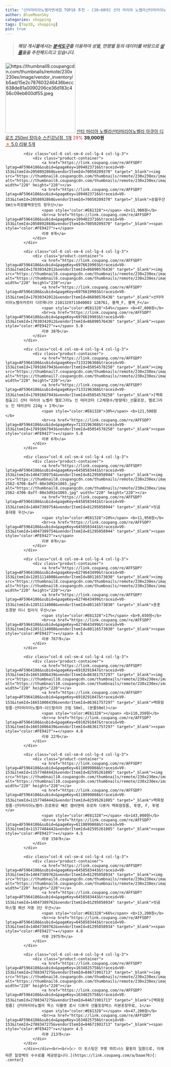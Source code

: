 ```yaml
---
title: "산타마리아노벨라면세점 TOP10 추천 - [30~60대] 산타 마리아 노벨라산타마리아노벨라 아쿠아 디 로즈 250ml 장미수 스킨강남점, 1개"
author: BlueMoonSky
categories: shopping
tags: [Top10, shopping]
pin: true
---
```


> ##### 해당 게시물에서는 [**분석도구**](https://itemscout.io/)를 이용하여 **성별**, **연령별** 등의 데이터를 바탕으로 [**상품**](https://link.coupang.com/a/baae76)들을 추천해드리고 있습니다.
<div class="container"><div class="row">
            <div class="col-6 col-sm-4 col-lg-4 col-lg-3">
                <div class="product-container">
                    <a href="https://link.coupang.com/re/AFFSDP?lptag=AF5964186&subid=&pageKey=6529306724&traceid=V0-153&itemId=14495438843&vendorItemId=86361886951" target="_blank"><img src="https://thumbnail9.coupangcdn.com/thumbnails/remote/230x230ex/image/vendor_inventory/b5ad/15e2c787603246436becc638de81a0090206ce36d183c456c09eb600df55.jpeg" alt="https://thumbnail9.coupangcdn.com/thumbnails/remote/230x230ex/image/vendor_inventory/b5ad/15e2c787603246436becc638de81a0090206ce36d183c456c09eb600df55.jpeg" width="220" height="220"></a>
                    <a href="https://link.coupang.com/re/AFFSDP?lptag=AF5964186&subid=&pageKey=6529306724&traceid=V0-153&itemId=14495438843&vendorItemId=86361886951" target="_blank">산타 마리아 노벨라산타마리아노벨라 아쿠아 디 로즈 250ml 장미수 스킨강남점, 1개</a>
                    <span style="color:#E61328">29%</span> <b>39,000원</b>
                    <br><a href="https://link.coupang.com/re/AFFSDP?lptag=AF5964186&subid=&pageKey=6529306724&traceid=V0-153&itemId=14495438843&vendorItemId=86361886951" target="_blank"><span style="color:#FE9427">★</span> 5.0
                    리뷰 5개</a>
                </div>
            </div>
            
            <div class="col-6 col-sm-4 col-lg-4 col-lg-3">
                <div class="product-container">
                    <a href="https://link.coupang.com/re/AFFSDP?lptag=AF5964186&subid=&pageKey=1094023716&traceid=V0-153&itemId=2050892868&vendorItemId=70050209370" target="_blank"><img src="https://thumbnail8.coupangcdn.com/thumbnails/remote/230x230ex/image/vendor_inventory/b168/cc9d54737cdd954207a862c8079670715e08e23f90d3571be792b0273bc1.jpg" alt="https://thumbnail8.coupangcdn.com/thumbnails/remote/230x230ex/image/vendor_inventory/b168/cc9d54737cdd954207a862c8079670715e08e23f90d3571be792b0273bc1.jpg" width="220" height="220"></a>
                    <a href="https://link.coupang.com/re/AFFSDP?lptag=AF5964186&subid=&pageKey=1094023716&traceid=V0-153&itemId=2050892868&vendorItemId=70050209370" target="_blank">송월우산 SW스누피장블랙포인트 장우산</a>
                    <span style="color:#E61328"></span> <b>11,900원</b>
                    <br><a href="https://link.coupang.com/re/AFFSDP?lptag=AF5964186&subid=&pageKey=1094023716&traceid=V0-153&itemId=2050892868&vendorItemId=70050209370" target="_blank"><span style="color:#FE9427">★</span> 
                    리뷰 0개</a>
                </div>
            </div>
            
            <div class="col-6 col-sm-4 col-lg-4 col-lg-3">
                <div class="product-container">
                    <a href="https://link.coupang.com/re/AFFSDP?lptag=AF5964186&subid=&pageKey=6976619903&traceid=V0-153&itemId=17030342012&vendorItemId=86890576436" target="_blank"><img src="https://thumbnail6.coupangcdn.com/thumbnails/remote/230x230ex/image/vendor_inventory/9d69/3a2c378d9174d0f1245359a36e2a27695f3b96a0a2d4a590451b8c27955f.jpg" alt="https://thumbnail6.coupangcdn.com/thumbnails/remote/230x230ex/image/vendor_inventory/9d69/3a2c378d9174d0f1245359a36e2a27695f3b96a0a2d4a590451b8c27955f.jpg" width="220" height="220"></a>
                    <a href="https://link.coupang.com/re/AFFSDP?lptag=AF5964186&subid=&pageKey=6976619903&traceid=V0-153&itemId=17030342012&vendorItemId=86890576436" target="_blank">산타마리아노벨라카르타 다르메니아 2101329711040003 128761, 블랙_F, 블랙_F</a>
                    <span style="color:#E61328">54%</span> <b>47,600원</b>
                    <br><a href="https://link.coupang.com/re/AFFSDP?lptag=AF5964186&subid=&pageKey=6976619903&traceid=V0-153&itemId=17030342012&vendorItemId=86890576436" target="_blank"><span style="color:#FE9427">★</span> 5.0
                    리뷰 38개</a>
                </div>
            </div>
            
            <div class="col-6 col-sm-4 col-lg-4 col-lg-3">
                <div class="product-container">
                    <a href="https://link.coupang.com/re/AFFSDP?lptag=AF5964186&subid=&pageKey=7133196368&traceid=V0-153&itemId=17891667943&vendorItemId=85054578250" target="_blank"><img src="https://thumbnail7.coupangcdn.com/thumbnails/remote/230x230ex/image/vendor_inventory/5c94/c2c8e0fa498a380b84d8599e8f7fd1b21ccb5df7fdc17dc7fd5f9dcdff45.jpg" alt="https://thumbnail7.coupangcdn.com/thumbnails/remote/230x230ex/image/vendor_inventory/5c94/c2c8e0fa498a380b84d8599e8f7fd1b21ccb5df7fdc17dc7fd5f9dcdff45.jpg" width="220" height="220"></a>
                    <a href="https://link.coupang.com/re/AFFSDP?lptag=AF5964186&subid=&pageKey=7133196368&traceid=V0-153&itemId=17891667943&vendorItemId=85054578250" target="_blank">[백화점출고] 산타 마리아 노벨라 멜로그라노 인 테라코타 (고체향수/방향제)_선물포장, 멜로그라노 인 테라코타 224g × 1개</a>
                    <span style="color:#E61328">30%</span> <b>121,500원</b>
                    <br><a href="https://link.coupang.com/re/AFFSDP?lptag=AF5964186&subid=&pageKey=7133196368&traceid=V0-153&itemId=17891667943&vendorItemId=85054578250" target="_blank"><span style="color:#FE9427">★</span> 5.0
                    리뷰 6개</a>
                </div>
            </div>
            
            <div class="col-6 col-sm-4 col-lg-4 col-lg-3">
                <div class="product-container">
                    <a href="https://link.coupang.com/re/AFFSDP?lptag=AF5964186&subid=&pageKey=6458583441&traceid=V0-153&itemId=14047389754&vendorItemId=81295058944" target="_blank"><img src="https://thumbnail8.coupangcdn.com/thumbnails/remote/230x230ex/image/retail/images/2022/04/14/16/8/a85cfc68-2562-4706-8aff-08e3d92e1865.jpg" alt="https://thumbnail8.coupangcdn.com/thumbnails/remote/230x230ex/image/retail/images/2022/04/14/16/8/a85cfc68-2562-4706-8aff-08e3d92e1865.jpg" width="220" height="220"></a>
                    <a href="https://link.coupang.com/re/AFFSDP?lptag=AF5964186&subid=&pageKey=6458583441&traceid=V0-153&itemId=14047389754&vendorItemId=81295058944" target="_blank">잇곰 휴대용 우산</a>
                    <span style="color:#E61328">20%</span> <b>11,950원</b>
                    <br><a href="https://link.coupang.com/re/AFFSDP?lptag=AF5964186&subid=&pageKey=6458583441&traceid=V0-153&itemId=14047389754&vendorItemId=81295058944" target="_blank"><span style="color:#FE9427">★</span> 
                    리뷰 0개</a>
                </div>
            </div>
            
            <div class="col-6 col-sm-4 col-lg-4 col-lg-3">
                <div class="product-container">
                    <a href="https://link.coupang.com/re/AFFSDP?lptag=AF5964186&subid=&pageKey=6274643499&traceid=V0-153&itemId=12851114008&vendorItemId=80116573030" target="_blank"><img src="https://thumbnail8.coupangcdn.com/thumbnails/remote/230x230ex/image/rs_quotation_api/pk0s2ckp/9fd18c4b2f2c46ed935c70ee778233da.jpg" alt="https://thumbnail8.coupangcdn.com/thumbnails/remote/230x230ex/image/rs_quotation_api/pk0s2ckp/9fd18c4b2f2c46ed935c70ee778233da.jpg" width="220" height="220"></a>
                    <a href="https://link.coupang.com/re/AFFSDP?lptag=AF5964186&subid=&pageKey=6274643499&traceid=V0-153&itemId=12851114008&vendorItemId=80116573030" target="_blank">훈훈 초경량 미니 접이식 우산</a>
                    <span style="color:#E61328">17%</span> <b>9,650원</b>
                    <br><a href="https://link.coupang.com/re/AFFSDP?lptag=AF5964186&subid=&pageKey=6274643499&traceid=V0-153&itemId=12851114008&vendorItemId=80116573030" target="_blank"><span style="color:#FE9427">★</span> 4.5
                    리뷰 767개</a>
                </div>
            </div>
            
            <div class="col-6 col-sm-4 col-lg-4 col-lg-3">
                <div class="product-container">
                    <a href="https://link.coupang.com/re/AFFSDP?lptag=AF5964186&subid=&pageKey=6910291047&traceid=V0-153&itemId=16651006439&vendorItemId=86361757297" target="_blank"><img src="https://thumbnail10.coupangcdn.com/thumbnails/remote/230x230ex/image/vendor_inventory/b7c7/cbe02d8fd2e705a81c2d4f54c1ac275cb2e4e4e818d7915e11e86358c0e0.jpeg" alt="https://thumbnail10.coupangcdn.com/thumbnails/remote/230x230ex/image/vendor_inventory/b7c7/cbe02d8fd2e705a81c2d4f54c1ac275cb2e4e4e818d7915e11e86358c0e0.jpeg" width="220" height="220"></a>
                    <a href="https://link.coupang.com/re/AFFSDP?lptag=AF5964186&subid=&pageKey=6910291047&traceid=V0-153&itemId=16651006439&vendorItemId=86361757297" target="_blank">백화점정품-산타마리아노벨라-이드랄리아 크림 50ml, (본품50ml)</a>
                    <span style="color:#E61328"></span> <b>110,350원</b>
                    <br><a href="https://link.coupang.com/re/AFFSDP?lptag=AF5964186&subid=&pageKey=6910291047&traceid=V0-153&itemId=16651006439&vendorItemId=86361757297" target="_blank"><span style="color:#FE9427">★</span> 4.0
                    리뷰 22개</a>
                </div>
            </div>
            
            <div class="col-6 col-sm-4 col-lg-4 col-lg-3">
                <div class="product-container">
                    <a href="https://link.coupang.com/re/AFFSDP?lptag=AF5964186&subid=&pageKey=6118099868&traceid=V0-153&itemId=11577484442&vendorItemId=82595261085" target="_blank"><img src="https://thumbnail10.coupangcdn.com/thumbnails/remote/230x230ex/image/vendor_inventory/2a83/f1713d27effaf34b05fcc480fa4fa13bde6b0cc194e503824918fb1ef35c.jpg" alt="https://thumbnail10.coupangcdn.com/thumbnails/remote/230x230ex/image/vendor_inventory/2a83/f1713d27effaf34b05fcc480fa4fa13bde6b0cc194e503824918fb1ef35c.jpg" width="220" height="220"></a>
                    <a href="https://link.coupang.com/re/AFFSDP?lptag=AF5964186&subid=&pageKey=6118099868&traceid=V0-153&itemId=11577484442&vendorItemId=82595261085" target="_blank">백화점정품-산타마리아노벨라-프로퓨모 빼르 엠비엔테 유로파 디퓨저 백화점정품, 투명, F, 투명</a>
                    <span style="color:#E61328"></span> <b>143,000원</b>
                    <br><a href="https://link.coupang.com/re/AFFSDP?lptag=AF5964186&subid=&pageKey=6118099868&traceid=V0-153&itemId=11577484442&vendorItemId=82595261085" target="_blank"><span style="color:#FE9427">★</span> 4.5
                    리뷰 156개</a>
                </div>
            </div>
            
            <div class="col-6 col-sm-4 col-lg-4 col-lg-3">
                <div class="product-container">
                    <a href="https://link.coupang.com/re/AFFSDP?lptag=AF5964186&subid=&pageKey=6458583443&traceid=V0-153&itemId=14047389762&vendorItemId=81295058934" target="_blank"><img src="https://thumbnail6.coupangcdn.com/thumbnails/remote/230x230ex/image/rs_quotation_api/61d3ntrg/dcbb430191e543af99cfe688a0fe4c93.jpg" alt="https://thumbnail6.coupangcdn.com/thumbnails/remote/230x230ex/image/rs_quotation_api/61d3ntrg/dcbb430191e543af99cfe688a0fe4c93.jpg" width="220" height="220"></a>
                    <a href="https://link.coupang.com/re/AFFSDP?lptag=AF5964186&subid=&pageKey=6458583443&traceid=V0-153&itemId=14047389762&vendorItemId=81295058934" target="_blank">잇곰 파스텔 패션 자동 3단 우산</a>
                    <span style="color:#E61328">66%</span> <b>13,200원</b>
                    <br><a href="https://link.coupang.com/re/AFFSDP?lptag=AF5964186&subid=&pageKey=6458583443&traceid=V0-153&itemId=14047389762&vendorItemId=81295058934" target="_blank"><span style="color:#FE9427">★</span> 4.0
                    리뷰 2975개</a>
                </div>
            </div>
            
            <div class="col-6 col-sm-4 col-lg-4 col-lg-3">
                <div class="product-container">
                    <a href="https://link.coupang.com/re/AFFSDP?lptag=AF5964186&subid=&pageKey=1634825758&traceid=V0-153&itemId=2788347275&vendorItemId=84671901713" target="_blank"><img src="https://thumbnail6.coupangcdn.com/thumbnails/remote/230x230ex/image/vendor_inventory/bb95/4be3eafc1a849e36ae47f8a14095b0eebfb33938aebf6675e2f693368519.jpg" alt="https://thumbnail6.coupangcdn.com/thumbnails/remote/230x230ex/image/vendor_inventory/bb95/4be3eafc1a849e36ae47f8a14095b0eebfb33938aebf6675e2f693368519.jpg" width="220" height="220"></a>
                    <a href="https://link.coupang.com/re/AFFSDP?lptag=AF5964186&subid=&pageKey=1634825758&traceid=V0-153&itemId=2788347275&vendorItemId=84671901713" target="_blank">[백화점 정품] 산타마리아노벨라 왁스 타블렛 로사 디퓨저 선물포장박스 리본포장무료, 1</a>
                    <span style="color:#E61328"></span> <b>47,200원</b>
                    <br><a href="https://link.coupang.com/re/AFFSDP?lptag=AF5964186&subid=&pageKey=1634825758&traceid=V0-153&itemId=2788347275&vendorItemId=84671901713" target="_blank"><span style="color:#FE9427">★</span> 4.5
                    리뷰 213개</a>
                </div>
            </div>
            </div></div><br><br>[👉 이 포스팅은 쿠팡 파트너스 활동의 일환으로, 이에 따른 일정액의 수수료를 제공받습니다.](https://link.coupang.com/a/baae76){: .center}